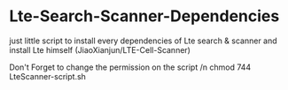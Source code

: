 # Lte-Search-Scanner-Dependencies
just little script to install every dependencies of Lte search &amp; scanner and install Lte himself (JiaoXianjun/LTE-Cell-Scanner)

Don't Forget to change the permission on the script 
/n chmod 744 LteScanner-script.sh
